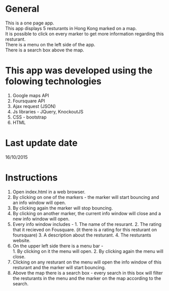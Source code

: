 # General

This is a one page app. </br>
This app displays 5 resturants in Hong Kong marked on a map. </br>
It is possible to click on every marker to get more information regarding this resturant. </br>
There is a menu on the left side of the app. </br>
There is a search box above the map.

# This app was developed using the folowing technologies

1. Google maps API
2. Foursquare API
3. Ajax request (JSON)
4. Js libraries - JQuery, KnockoutJS 
5. CSS - bootstrap
6. HTML

# Last update date

16/10/2015

# Instructions 

1. Open index.html in a web browser.
2. By clicking on one of the markers - the marker will start bouncing and an info window will open. 
3. By clicking again the marker will stop bouncing.
4. By clicking on another marker, the current info window will close and a new info window will open.
5. Every info window includes - 
		1. The name of the resurant.
		2. The rating that it recieved on Fousquare. (it there is a rating for this resturant on foursquare)
		3. A description about the resturant.
		4. The resturants website.
6. On the upper left side there is a menu bar -  
		1. By clicking on it the menu will open.
		2. By clicking again the menu will close.
7. Clicking on any resturant on the menu will open the info window of this resturant and the marker will start bouncing.
8. Above the map there is a search box - every search in this box will filter the resturants in the menu and the marker on the map according to the search.
